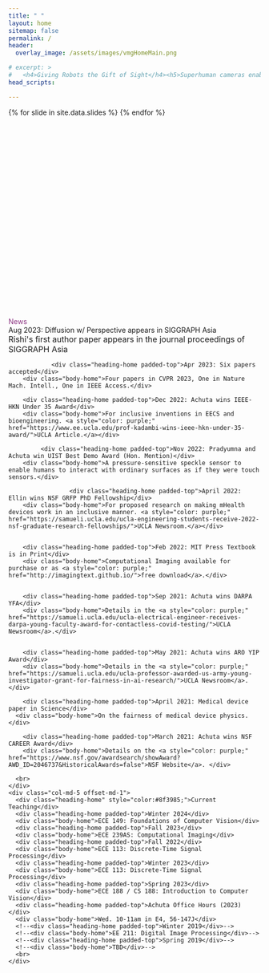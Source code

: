 ```yaml
---
title: " "
layout: home
sitemap: false
permalink: /
header:
  overlay_image: /assets/images/vmgHomeMain.png

# excerpt: >
#   <h4>Giving Robots the Gift of Sight</h4><h5>Superhuman cameras enable superhuman robotics,<br>advancing cyberphysical systems and digital health</h5>
head_scripts:

---
```

 

<main role="main" class="container-fluid">
  <div class="row slideshow">
    {% for slide in site.data.slides %}
    <div class="col-md-12 image-wrapper slide">
      <img src="{{ slide.image_link }}" class="img-fluid" style="max-width: 100%;">
      <div class="over-text d-none d-md-none d-lg-block">
        <div class="heading" style="color:white;">{{ slide.title }}</div>
        <div class="body-home" style="color:white;">
          {{ slide.description }}
          <br>
          <a href="{{ slide.article_link }}" class="btn btn-primary">Read More</a>
        </div>
      </div>
    </div>
    {% endfor %}
  </div>
</main>





<style>

.btn {
    color: #8f3985; 
    background-color: white; 
    border: 1px solid #8f3985; 
    padding: 10px 20px; 
    text-decoration: none; 
    display: inline-block; 
    border-radius: 4px; 
    transition: background-color 0.3s, color 0.3s; 
}

.btn:hover {
    background-color: #8f3985; /* Darker background color on hover */
    color: white; /* Text color becomes white on hover */
}



  /* CSS for slideshow */
.slideshow {
  position: relative;
  height: 400px;
  overflow: hidden;
}

.slide {
  position: absolute;
  left: 0;
  top: 0;
  opacity: 0;
  visibility: hidden; /* Hide non-active slides */
  transition: opacity 1s ease-in-out, visibility 0.5s ease-in-out; /* Smooth opacity and visibility transition */
  width: 100%;
  margin: 0;
  padding: 0;
}

.slide.active {
  opacity: 1; /* Fully visible */
  visibility: visible; /* Show active slide */
}


.over-text {
  position: absolute;
  bottom: 40px;
  left: 60px;
  color: #8f3985;
  background-color: rgba(39, 116, 174, 0.4); /* Completely opaque blue background */
  padding: 10px;
  max-width: 510px;
  border-radius: 5px;
  opacity: 1; /* Ensure over-text is fully opaque */
}

.heading {
  font-size: 24px;
  font-weight: bold;
  margin-bottom: 5px;
}

.body-home {
  font-size: 16px;
}

.img-fluid {
  width: 100%;
  height: auto;
}

.arrow-left {
  position: absolute;
  bottom: 20px;
  left: 20px;
  width: 20px;
  height: 20px;
  color: #666262;
  font-size: 24px;
  text-align: center;
  line-height: 20px;
  cursor: pointer;
  z-index: 1000;
}

.arrow-right {
  position: absolute;
  bottom: 20px;
  right: 20px;
  width: 20px;
  height: 20px;
  color: #666262;
  font-size: 24px;
  text-align: center;
  line-height: 20px;
  cursor: pointer;
  z-index: 1000;

}

</style>



<script>
  document.addEventListener("DOMContentLoaded", function() {
    const slides = document.querySelectorAll('.slide');
    let currentSlide = 0;
    const slideInterval = 3000; // Interval in milliseconds (3 seconds)

    function nextSlide() {
      slides[currentSlide].classList.remove('active');
      currentSlide = (currentSlide + 1) % slides.length;
      slides[currentSlide].classList.add('active');
    }

    // Show the first slide initially
    slides[currentSlide].classList.add('active');

    // Automatically move to the next slide every slideInterval milliseconds
    setInterval(nextSlide, slideInterval);
  });


</script>







<br>



<main role="main" class="container">
  <div class="row">
    <div class="col-md-5 offset-md-1">
      <div class="heading-home" style="color:#8f3985;">News</div>





      
 <div class="heading-home padded-top">Aug 2023: Diffusion w/ Perspective appears in SIGGRAPH Asia</div>
        <div class="body-home">Rishi's first author paper appears in the journal proceedings of SIGGRAPH Asia</div>

                <div class="heading-home padded-top">Apr 2023: Six papers accepted</div>
        <div class="body-home">Four papers in CVPR 2023, One in Nature Mach. Intell., One in IEEE Access.</div>
        
	    <div class="heading-home padded-top">Dec 2022: Achuta wins IEEE-HKN Under 35 Award</div>
	    <div class="body-home">For inclusive inventions in EECS and bioengineering. <a style="color: purple;" href="https://www.ee.ucla.edu/prof-kadambi-wins-ieee-hkn-under-35-award/">UCLA Article.</a></div>
     
             <div class="heading-home padded-top">Nov 2022: Pradyumna and Achuta win UIST Best Demo Award (Hon. Mention)</div>
        <div class="body-home">A pressure-sensitive speckle sensor to enable humans to interact with ordinary surfaces as if they were touch sensors.</div>   
        
                     <div class="heading-home padded-top">April 2022: Ellin wins NSF GRFP PhD Fellowship</div>
        <div class="body-home">For proposed research on making mHealth devices work in an inclusive manner. <a style="color: purple;" href="https://samueli.ucla.edu/ucla-engineering-students-receive-2022-nsf-graduate-research-fellowships/">UCLA Newsroom.</a></div>   

             
        <div class="heading-home padded-top">Feb 2022: MIT Press Textbook is in Print</div>
        <div class="body-home">Computational Imaging available for purchase or as <a style="color: purple;" href="http://imagingtext.github.io/">free download</a>.</div>
           
        
        <div class="heading-home padded-top">Sep 2021: Achuta wins DARPA YFA</div>
	    <div class="body-home">Details in the <a style="color: purple;" href="https://samueli.ucla.edu/ucla-electrical-engineer-receives-darpa-young-faculty-award-for-contactless-covid-testing/">UCLA Newsroom</a>.</div>
     
     
        <div class="heading-home padded-top">May 2021: Achuta wins ARO YIP Award</div>
	    <div class="body-home">Details in the <a style="color: purple;" href="https://samueli.ucla.edu/ucla-professor-awarded-us-army-young-investigator-grant-for-fairness-in-ai-research/">UCLA Newsroom</a>.</div>  
	    
        <div class="heading-home padded-top">April 2021: Medical device paper in Science</div>
      <div class="body-home">On the fairness of medical device physics.</div>
	 
        <div class="heading-home padded-top">March 2021: Achuta wins NSF CAREER Award</div>
	    <div class="body-home">Details on the <a style="color: purple;" href="https://www.nsf.gov/awardsearch/showAward?AWD_ID=2046737&HistoricalAwards=false">NSF Website</a>. </div> 

      <br>
    </div>
    <div class="col-md-5 offset-md-1">
      <div class="heading-home" style="color:#8f3985;">Current Teaching</div>
      <div class="heading-home padded-top">Winter 2024</div>
      <div class="body-home">ECE 149: Foundations of Computer Vision</div>
      <div class="heading-home padded-top">Fall 2023</div>
      <div class="body-home">ECE 239AS: Computational Imaging</div>
      <div class="heading-home padded-top">Fall 2022</div>
      <div class="body-home">ECE 113: Discrete-Time Signal Processing</div>
      <div class="heading-home padded-top">Winter 2023</div>
      <div class="body-home">ECE 113: Discrete-Time Signal Processing</div>
      <div class="heading-home padded-top">Spring 2023</div>
      <div class="body-home">ECE 188 / CS 188: Introduction to Computer Vision</div>
      <div class="heading-home padded-top">Achuta Office Hours (2023)</div>
      <div class="body-home">Wed. 10-11am in E4, 56-147J</div>
      <!--<div class="heading-home padded-top">Winter 2019</div>-->
      <!--<div class="body-home">EE 211: Digital Image Processing</div>-->
      <!--<div class="heading-home padded-top">Spring 2019</div>-->
      <!--<div class="body-home">TBD</div>-->
      <br>
    </div>
  </div>
</main> <!-- container -->
